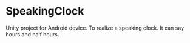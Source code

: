 # SpeakingClock
Unity project for Android device.  To realize a speaking clock.  It can say hours and half hours.
